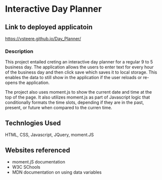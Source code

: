 # Interactive Day Planner

## Link to deployed applicatoin
https://vsteere.github.io/Day_Planner/

### Description

This project entailed creting an interactive day planner for a regular 9 to 5 business day. The application allows the users to enter text for every hour of the business day and then click save which saves it to local storage. This enables the data to still show in the application if the user reloads or re-opens the application.

The project also uses moment.js to show the current date and time at the top of the page. It also utilizes moment.js as part of Javascript logic that conditionally formats the time slots, depending if they are in the past, present, or future when compared to the curren time.

## Technlogies Used
HTML, CSS, Javascript, JQuery, moment.JS

## Websites referenced
- moment.jS documentation
- W3C SChools
- MDN documentation on using data variables